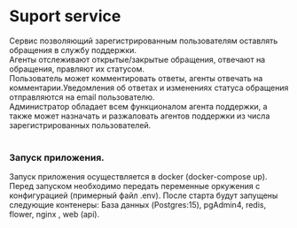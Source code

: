 # Suport service
Сервис позволяющий зарегистрированным пользователям оставлять обращения в службу поддержки.<br>
Агенты отслеживают открытые/закрытые обращения, отвечают на обращения, правляют их статусом.<br>
Пользователь может комментировать ответы, агенты отвечать на комментарии.Уведомления об ответах и изменениях статуса обращения отправляются на email пользователю.<br>
Администратор обладает всем функционалом агента поддержки, а также может назначать и разжаловать агентов поддержки из числа зарегистрированных пользователей.
<br>
<br>
<h3>
 Запуск приложения.
</h3>
Запуск приложения осуществляется в docker (docker-compose up). Перед запуском необходимо передать переменные оркужения с конфигурацией (примерный файл .env).
После старта будут запущены следующие контенеры: База данных (Postgres:15), pgAdmin4, redis, flower, nginx , web (api).

